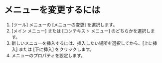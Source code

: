 # メニューを変更するには

1. \[ツール\] メニューの \[メニューの変更\] を選択します。
2. \[メイン メニュー\] または \[コンテキスト メニュー\] のどちらかを選択します。
3. 新しいメニューを挿入するには、挿入したい場所を選択してから、\[上に挿入\] または \[下に挿入\] をクリックします。
4. メニューのプロパティを設定します。
